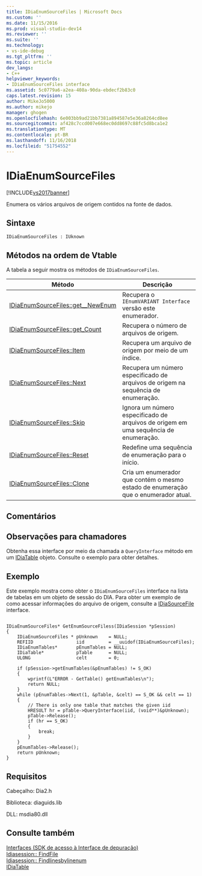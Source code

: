 ```yaml
---
title: IDiaEnumSourceFiles | Microsoft Docs
ms.custom: ''
ms.date: 11/15/2016
ms.prod: visual-studio-dev14
ms.reviewer: ''
ms.suite: ''
ms.technology:
- vs-ide-debug
ms.tgt_pltfrm: ''
ms.topic: article
dev_langs:
- C++
helpviewer_keywords:
- IDiaEnumSourceFiles interface
ms.assetid: 5c0779a6-a2ea-408a-90da-ebdecf2b83c0
caps.latest.revision: 15
author: MikeJo5000
ms.author: mikejo
manager: ghogen
ms.openlocfilehash: 6e003bb9ad21bb7381a894587e5e36a8264cd8ee
ms.sourcegitcommit: af428c7ccd007e668ec0dd8697c88fc5d8bca1e2
ms.translationtype: MT
ms.contentlocale: pt-BR
ms.lasthandoff: 11/16/2018
ms.locfileid: "51754552"
---
```

# <a name="idiaenumsourcefiles"></a>IDiaEnumSourceFiles
[!INCLUDE[vs2017banner](../../includes/vs2017banner.md)]

Enumera os vários arquivos de origem contidos na fonte de dados.  
  
## <a name="syntax"></a>Sintaxe  
  
```  
IDiaEnumSourceFiles : IUknown  
```  
  
## <a name="methods-in-vtable-order"></a>Métodos na ordem de Vtable  
 A tabela a seguir mostra os métodos de `IDiaEnumSourceFiles`.  
  
|Método|Descrição|  
|------------|-----------------|  
|[IDiaEnumSourceFiles::get__NewEnum](../../debugger/debug-interface-access/idiaenumsourcefiles-get-newenum.md)|Recupera o `IEnumVARIANT Interface` versão este enumerador.|  
|[IDiaEnumSourceFiles::get_Count](../../debugger/debug-interface-access/idiaenumsourcefiles-get-count.md)|Recupera o número de arquivos de origem.|  
|[IDiaEnumSourceFiles::Item](../../debugger/debug-interface-access/idiaenumsourcefiles-item.md)|Recupera um arquivo de origem por meio de um índice.|  
|[IDiaEnumSourceFiles::Next](../../debugger/debug-interface-access/idiaenumsourcefiles-next.md)|Recupera um número especificado de arquivos de origem na sequência de enumeração.|  
|[IDiaEnumSourceFiles::Skip](../../debugger/debug-interface-access/idiaenumsourcefiles-skip.md)|Ignora um número especificado de arquivos de origem em uma sequência de enumeração.|  
|[IDiaEnumSourceFiles::Reset](../../debugger/debug-interface-access/idiaenumsourcefiles-reset.md)|Redefine uma sequência de enumeração para o início.|  
|[IDiaEnumSourceFiles::Clone](../../debugger/debug-interface-access/idiaenumsourcefiles-clone.md)|Cria um enumerador que contém o mesmo estado de enumeração que o enumerador atual.|  
  
## <a name="remarks"></a>Comentários  
  
## <a name="notes-for-callers"></a>Observações para chamadores  
 Obtenha essa interface por meio da chamada a `QueryInterface` método em um [IDiaTable](../../debugger/debug-interface-access/idiatable.md) objeto. Consulte o exemplo para obter detalhes.  
  
## <a name="example"></a>Exemplo  
 Este exemplo mostra como obter o `IDiaEnumSourceFiles` interface na lista de tabelas em um objeto de sessão do DIA. Para obter um exemplo de como acessar informações do arquivo de origem, consulte a [IDiaSourceFile](../../debugger/debug-interface-access/idiasourcefile.md) interface.  
  
```cpp#  
  
IDiaEnumSourceFiles* GetEnumSourceFiless(IDiaSession *pSession)  
{  
    IDiaEnumSourceFiles * pUnknown    = NULL;  
    REFIID                iid         = __uuidof(IDiaEnumSourceFiles);  
    IDiaEnumTables*       pEnumTables = NULL;  
    IDiaTable*            pTable      = NULL;  
    ULONG                 celt        = 0;  
  
    if (pSession->getEnumTables(&pEnumTables) != S_OK)  
    {  
        wprintf(L"ERROR - GetTable() getEnumTables\n");  
        return NULL;  
    }  
    while (pEnumTables->Next(1, &pTable, &celt) == S_OK && celt == 1)  
    {  
        // There is only one table that matches the given iid  
        HRESULT hr = pTable->QueryInterface(iid, (void**)&pUnknown);  
        pTable->Release();  
        if (hr == S_OK)  
        {  
            break;  
        }  
    }  
    pEnumTables->Release();  
    return pUnknown;  
}  
```  
  
## <a name="requirements"></a>Requisitos  
 Cabeçalho: Dia2.h  
  
 Biblioteca: diaguids.lib  
  
 DLL: msdia80.dll  
  
## <a name="see-also"></a>Consulte também  
 [Interfaces (SDK de acesso à Interface de depuração)](../../debugger/debug-interface-access/interfaces-debug-interface-access-sdk.md)   
 [Idiasession:: FindFile](../../debugger/debug-interface-access/idiasession-findfile.md)   
 [Idiasession:: Findlinesbylinenum](../../debugger/debug-interface-access/idiasession-findlinesbylinenum.md)   
 [IDiaTable](../../debugger/debug-interface-access/idiatable.md)



